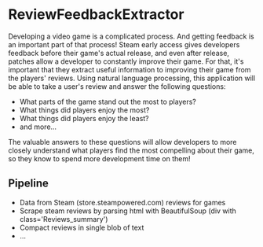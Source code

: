 # ReviewFeedbackExtractor

Developing a video game is a complicated process. And getting feedback is an important part of that process! Steam early access gives developers feedback before their game's actual release, and even after release, patches allow a developer to constantly improve their game.  For that, it's important that they extract useful information to improving their game from the players' reviews.  Using natural language processing, this application will be able to take a user's review and answer the following questions:
- What parts of the game stand out the most to players?
- What things did players enjoy the most?
- What things did players enjoy the least?
- and more...

The valuable answers to these questions will allow developers to more closely understand what players find the most compelling about their game, so they know to spend more development time on them!


## Pipeline

- Data from Steam (store.steampowered.com) reviews for games
- Scrape steam reviews by parsing html with BeautifulSoup (div with class='Reviews_summary')
- Compact reviews in single blob of text
- ...
